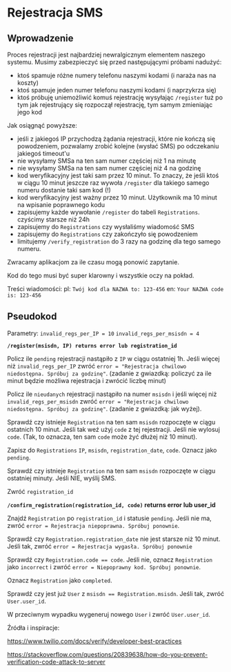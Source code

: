 # Rejestracja SMS

## Wprowadzenie

Proces rejestracji jest najbardziej newralgicznym elementem naszego systemu. Musimy zabezpieczyć się przed następującymi próbami nadużyć:

* ktoś spamuje różne numery telefonu naszymi kodami (i naraża nas na koszty)
* ktoś spamuje jeden numer telefonu naszymi kodami (i naprzykrza się)
* ktoś próbuję uniemożliwić komuś rejestrację wysyłając `/register` tuż po tym jak rejestrujący się rozpoczął rejestrację, tym samym zmieniając jego kod

Jak osiągnąć powyższe:
* jeśli z jakiegoś IP przychodzą żądania rejestracji, które nie kończą się powodzeniem, pozwalamy zrobić kolejne (wysłać SMS) po odczekaniu jakiegoś timeout'u
* nie wysyłamy SMSa na ten sam numer częściej niż 1 na minutę
* nie wysyłamy SMSa na ten sam numer częściej niż 4 na godzinę
* kod weryfikacyjny jest taki sam przez 10 minut. To znaczy, że jeśli ktoś w ciągu 10 minut jeszcze raz wywoła `/register` dla takiego samego numeru dostanie taki sam kod (!)
* kod weryfikacyjny jest ważny przez 10 minut. Użytkownik ma 10 minut na wpisanie poprawnego kodu
* zapisujemy każde wywołanie `/register` do tabeli `Registrations`. czyścimy starsze niż 24h
* zapisujemy do `Registrations` czy wysłaliśmy wiadomość SMS
* zapisujemy do `Registrations` czy zakończyło się powodzeniem
* limitujemy `/verify_registration` do 3 razy na godzinę dla tego samego numeru. 

Zwracamy aplikacjom za ile czasu mogą ponowić zapytanie.

Kod do tego musi być super klarowny i wszystkie oczy na pokład.

Treści wiadomości:
pl: `Twój kod dla NAZWA to: 123-456`
en: `Your NAZWA code is: 123-456`

## Pseudokod

Parametry:
`invalid_regs_per_IP = 10`
`invalid_regs_per_msisdn = 4`


**`/register(msisdn, IP) returns error lub registration_id`**

Policz ile `pending` rejestracji nastąpiło z `IP` w ciągu ostatniej 1h. Jeśli więcej niż `invalid_regs_per_IP` zwróć `error = "Rejestracja chwilowo niedostępna. Spróbuj za godzinę"`. (zadanie z gwiazdką: policzyć za ile minut będzie możliwa rejestracja i zwrócić liczbę minut)

Policz ile `nieudanych` rejestracji nastąpiło na numer `msisdn` i jeśli więcej niż `invalid_regs_per_msisdn` zwróć `error = "Rejestracja chwilowo niedostępna. Spróbuj za godzinę"`. (zadanie z gwiazdką: jak wyżej).

Sprawdź czy istnieje `Registration` na ten sam `msisdn` rozpoczęte w ciągu ostatnich 10 minut. Jeśli tak weź użyj `code` z tej rejestracji. Jeśli nie wylosuj `code`. (Tak, to oznacza, ten sam `code` może żyć dłużej niż 10 minut).

Zapisz do `Registrations` `IP`, `msisdn`, `registration_date`, `code`. Oznacz jako `pending`.

Sprawdź czy istnieje `Registration` na ten sam `msisdn` rozpoczęte w ciągu ostatniej minuty. Jeśli NIE, wyślij SMS.

Zwróć `registration_id`

**`/confirm_registration(registration_id, code)` returns error lub user_id**

Znajdź `Registration` po `registration_id` i statusie `pending`.
Jeśli nie ma, zwróć `error = Rejestracja niepoprawna. Spróbuj ponownie`. 

Sprawdź czy `Registration.registration_date` nie jest starsze niż 10 minut. Jeśli tak, zwróć `error = Rejestracja wygasła. Spróbuj ponownie`

Sprawdź czy `Registration.code == code`. Jeśli nie, oznacz `Registration` jako `incorrect` i zwróć `error = Niepoprawny kod. Spróbuj ponownie`. 

Oznacz `Registration` jako `completed`.

Sprawdź czy jest już `User` z `msisdn == Registration.msisdn`. Jeśli tak, zwróć `User.user_id`.

W przeciwnym wypadku wygeneruj nowego `User` i zwróć `User.user_id`.


Źródła i inspiracje:

https://www.twilio.com/docs/verify/developer-best-practices

https://stackoverflow.com/questions/20839638/how-do-you-prevent-verification-code-attack-to-server
